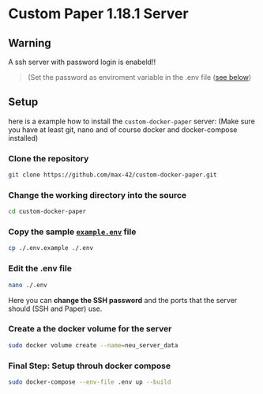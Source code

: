 # Custom Paper 1.18.1 Server

## Warning

A ssh server with password login is enabeld!!
> (Set the password as enviroment variable in the .env file ([see below](#edit-the-env-file))


## Setup

here is a example how to install the `custom-docker-paper` server:
(Make sure you have at least git, nano and of course docker and docker-compose installed)
### Clone the repository

```sh
git clone https://github.com/max-42/custom-docker-paper.git
```

### Change the working directory into the source

```sh
cd custom-docker-paper
```

### Copy the sample [`example.env`](https://github.com/max-42/custom-docker-paper/blob/main/.env.example) file

```sh
cp ./.env.example ./.env
```

### Edit the .env file

```sh
nano ./.env
```
Here you can **change the SSH password** and the ports that the server should (SSH and Paper) use.



### Create a the docker volume for the server

```sh
sudo docker volume create --name=neu_server_data
```

### Final Step: Setup throuh docker compose

```sh
sudo docker-compose --env-file .env up --build
```
